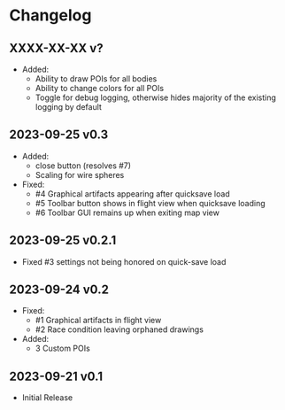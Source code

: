 # Changelog

## XXXX-XX-XX v?
- Added:
    - Ability to draw POIs for all bodies
    - Ability to change colors for all POIs
    - Toggle for debug logging, otherwise hides majority of the existing logging by default

## 2023-09-25 v0.3
- Added:
    - close button (resolves #7)
    - Scaling for wire spheres
- Fixed:
    - #4 Graphical artifacts appearing after quicksave load 
    - #5 Toolbar button shows in flight view when quicksave loading
    - #6 Toolbar GUI remains up when exiting map view

## 2023-09-25 v0.2.1
- Fixed #3 settings not being honored on quick-save load

## 2023-09-24 v0.2
- Fixed:
    - #1 Graphical artifacts in flight view
    - #2 Race condition leaving orphaned drawings
- Added:
    - 3 Custom POIs

## 2023-09-21 v0.1
- Initial Release
